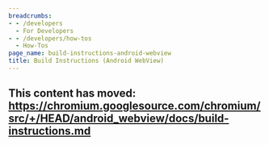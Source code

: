 ```yaml
---
breadcrumbs:
- - /developers
  - For Developers
- - /developers/how-tos
  - How-Tos
page_name: build-instructions-android-webview
title: Build Instructions (Android WebView)
---
```


## This content has moved: <https://chromium.googlesource.com/chromium/src/+/HEAD/android_webview/docs/build-instructions.md>

